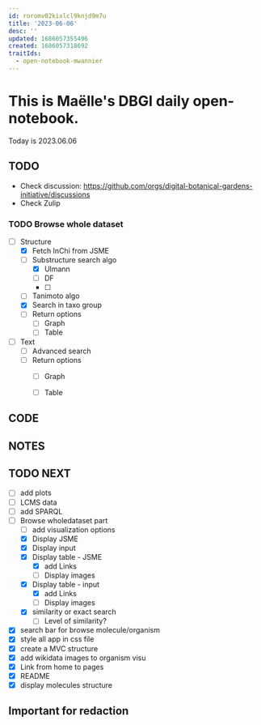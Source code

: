 ```yaml
---
id: roromv02kixlcl9knjd9m7u
title: '2023-06-06'
desc: ''
updated: 1686057355496
created: 1686057318692
traitIds:
  - open-notebook-mwannier
---
```



# This is Maëlle's DBGI daily open-notebook.

Today is 2023.06.06


## TODO

- Check discussion: https://github.com/orgs/digital-botanical-gardens-initiative/discussions
- Check Zulip

### TODO Browse whole dataset

- [ ] Structure
  - [x] Fetch InChi from JSME
  - [ ] Substructure search algo
    - [x] Ulmann
    - [ ] DF
    - [ ]
  - [ ] Tanimoto algo
  - [x] Search in taxo group
  - [ ] Return options
    - [ ] Graph
    - [ ] Table
- [ ] Text
  - [ ] Advanced search
  - [ ] Return options
    - [ ] Graph
    - [ ] Table


## CODE

## NOTES

## TODO NEXT

- [ ] add plots
- [ ] LCMS data
- [ ] add SPARQL
- [ ] Browse wholedataset part
  - [ ] add visualization options
  - [x] Display JSME
  - [x] Display input
  - [x] Display table - JSME
    - [x] add Links
    - [ ] Display images
  - [x] Display table - input
    - [x] add Links
    - [ ] Display images
  - [x] similarity or exact search
    - [ ] Level of similarity?
- [x] search bar for browse molecule/organism
- [x] style all app in css file
- [x] create a MVC structure
- [x] add wikidata images to organism visu
- [x] Link from home to pages
- [x] README
- [x] display molecules structure

## Important for redaction
